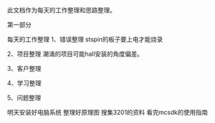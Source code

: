 此文档作为每天的工作整理和思路整理。


第一部分

每天的工作整理
1、错误整理
stspin的板子要上电才能烧录

2、项目整理
潮涌的项目可能hall安装的角度偏差。

3、客户整理



4、学习整理

5、问题整理

明天安装好电脑系统
整理好原理图
搜集3201的资料
看完mcsdk的使用指南
